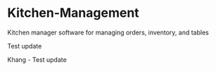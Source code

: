 # Kitchen-Management
Kitchen manager software for managing orders, inventory, and tables

Test update

Khang - Test update

